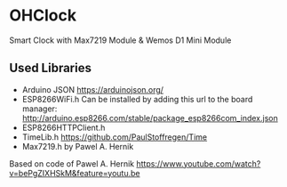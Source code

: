 # OHClock

Smart Clock with Max7219 Module & Wemos D1 Mini Module


## Used Libraries
- Arduino JSON https://arduinojson.org/
- ESP8266WiFi.h Can be installed by adding this url to the board manager: http://arduino.esp8266.com/stable/package_esp8266com_index.json
- ESP8266HTTPClient.h
- TimeLib.h https://github.com/PaulStoffregen/Time
- Max7219.h by Pawel A. Hernik

Based on code of Pawel A. Hernik https://www.youtube.com/watch?v=bePgZIXHSkM&feature=youtu.be